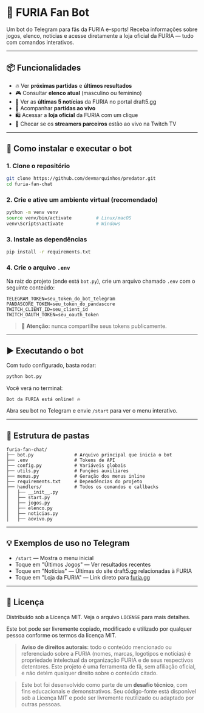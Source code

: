 # 🦁 FURIA Fan Bot

Um bot do Telegram para fãs da FURIA e-sports! Receba informações sobre jogos, elenco, notícias e acesse diretamente a loja oficial da FURIA — tudo com comandos interativos.

---

## 📦 Funcionalidades

- 🔥 Ver **próximas partidas** e **últimos resultados**
- 🎮 Consultar **elenco atual** (masculino ou feminino)
- 📰 Ver as **últimas 5 notícias** da FURIA no portal draft5.gg
- 📡 Acompanhar **partidas ao vivo**
- 🛍 Acessar a **loja oficial** da FURIA com um clique
- 🎥 Checar se os **streamers parceiros** estão ao vivo na Twitch TV

---

## 🚀 Como instalar e executar o bot

### 1. Clone o repositório

```bash
git clone https://github.com/devmarquinhos/predator.git
cd furia-fan-chat
```

### 2. Crie e ative um ambiente virtual (recomendado)

```bash
python -m venv venv
source venv/bin/activate         # Linux/macOS
venv\Scripts\activate            # Windows
```

### 3. Instale as dependências

```bash
pip install -r requirements.txt
```

### 4. Crie o arquivo `.env`

Na raiz do projeto (onde está `bot.py`), crie um arquivo chamado `.env` com o seguinte conteúdo:

```env
TELEGRAM_TOKEN=seu_token_do_bot_telegram
PANDASCORE_TOKEN=seu_token_do_pandascore
TWITCH_CLIENT_ID=seu_client_id
TWITCH_OAUTH_TOKEN=seu_oauth_token
```

> 🔐 **Atenção:** nunca compartilhe seus tokens publicamente.

---

## ▶️ Executando o bot

Com tudo configurado, basta rodar:

```bash
python bot.py
```

Você verá no terminal:

```
Bot da FURIA está online! 🔥
```

Abra seu bot no Telegram e envie `/start` para ver o menu interativo.

---

## 📁 Estrutura de pastas

```
furia-fan-chat/
├── bot.py               # Arquivo principal que inicia o bot
├── .env                 # Tokens de API
├── config.py            # Variáveis globais
├── utils.py             # Funções auxiliares
├── menus.py             # Geração dos menus inline
├── requirements.txt     # Dependências do projeto
├── handlers/            # Todos os comandos e callbacks
│   ├── __init__.py
│   ├── start.py
│   ├── jogos.py
│   ├── elenco.py
│   ├── noticias.py
│   ├── aovivo.py
```

---

## 💡 Exemplos de uso no Telegram

- `/start` — Mostra o menu inicial
- Toque em "Últimos Jogos" — Ver resultados recentes
- Toque em "Notícias" — Últimas do site draft5.gg relacionadas à FURIA
- Toque em "Loja da FURIA" — Link direto para [furia.gg](https://www.furia.gg/)

---


## 📜 Licença

Distribuído sob a Licença MIT. Veja o arquivo `LICENSE` para mais detalhes.

Este bot pode ser livremente copiado, modificado e utilizado por qualquer pessoa conforme os termos da licença MIT.

> **Aviso de direitos autorais:** todo o conteúdo mencionado ou referenciado sobre a FURIA (nomes, marcas, logotipos e notícias) é propriedade intelectual da organização FURIA e de seus respectivos detentores. Este projeto é uma ferramenta de fã, sem afiliação oficial, e não detém qualquer direito sobre o conteúdo citado. 

> Este bot foi desenvolvido como parte de um **desafio técnico**, com fins educacionais e demonstrativos. Seu código-fonte está disponível sob a Licença MIT e pode ser livremente reutilizado ou adaptado por outras pessoas.
